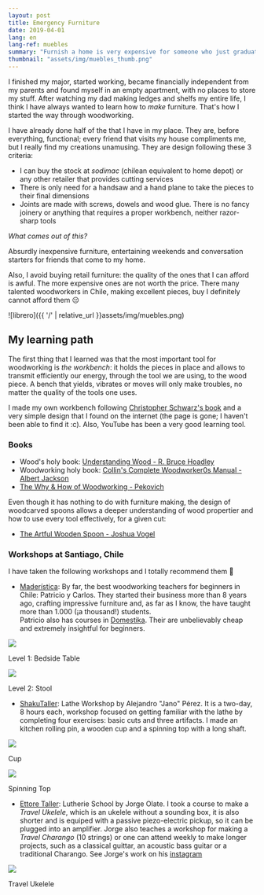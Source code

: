 ```yaml
---
layout: post
title: Emergency Furniture
date: 2019-04-01
lang: en
lang-ref: muebles
summary: "Furnish a home is very expensive for someone who just graduated"
thumbnail: "assets/img/muebles_thumb.png"
---
```

I finished my major, started working, became financially independent from my parents and found myself in an empty apartment, with no places to store my stuff. After watching my dad making ledges and shelfs my entire life, I think I have always wanted to learn how to *make* furniture. That's how I started the way through woodworking.

I have already done half of the that I have in my place. They are, before everything, functional; every friend that visits my house compliments me, but I really find my creations unamusing. They are design following these 3 criteria:
- I can buy the stock at *sodimac* (chilean equivalent to home depot) or any other retailer that provides cutting services
- There is only need for a handsaw and a hand plane to take the pieces to their final dimensions
- Joints are made with screws, dowels and wood glue. There is no fancy joinery or anything that requires a proper workbench, neither razor-sharp tools

*What comes out of this?*

Absurdly inexpensive furniture, entertaining weekends and conversation starters for friends that come to my home.

Also, I avoid buying retail furniture: the quality of the ones that I can afford is awful. The more expensive ones are not worth the price. There many talented woodworkers in Chile, making excellent pieces, buy I definitely cannot afford them :pensive:


![librero]({{ '/' | relative_url }}assets/img/muebles.png)


## My learning path
The first thing that I learned was that the most important tool for woodworking is *the workbench*: it holds the pieces in place and allows to transmit efficiently our energy, through the tool we are using, to the wood piece. A bench that yields, vibrates or moves will only make troubles, no matter the quality of the tools one uses.

I made my own workbench following [Christopher Schwarz's book](https://www.amazon.com/-/es/Christopher-Schwarz/dp/1440343128) and a very simple design that I found on the internet (the page is gone; I haven't been able to find it :c). Also, YouTube has been a very good learning tool.
### Books
- Wood's holy book: [Understanding Wood - R. Bruce Hoadley](https://www.amazon.es/Understanding-Wood-Craftsmans-Guide-Technology/dp/1561583588)
- Woodworking holy book: [Collin's Complete Woodworker0s Manual - Albert Jackson](https://www.amazon.com/Collins-Complete-Woodworkers-Manual-Jackson/dp/0007164424)
- [The Why & How of Woodworking - Pekovich](https://www.amazon.com/-/es/Michael-Pekovich/dp/1631869272)

Even though it has nothing to do with furniture making, the design of woodcarved spoons allows a deeper understanding of wood propertier and how to use every tool effectively, for a given cut:
- [The Artful Wooden Spoon - Joshua Vogel](https://www.amazon.com/-/es/Joshua-Vogel/dp/1452137722)

### Workshops at Santiago, Chile
I have taken the following workshops and I totally recommend them :100:

- [Maderística](https://www.maderistica.cl/): 
By far, the best woodworking teachers for beginners in Chile: Patricio y Carlos. They started their business more than 8 years ago, crafting impressive furniture and, as far as I know, the have taught more than 1.000 (¡a thousand!) students.<br>
Patricio also has courses in [Domestika](https://www.domestika.org/es/courses/557-carpinteria-profesional-para-principiantes). Their are unbelievably cheap and extremely insightful for beginners.

<section class="gallery">
    <div>
        <img src="{{ '/' | relative_url }}assets/img/maderistica1.png">
        <p class="caption">Level 1: Bedside Table</p>
    </div>
    <div>
        <img src="{{ '/' | relative_url }}assets/img/maderistica2.png">
        <p class="caption">Level 2: Stool</p>
    </div>
</section>

- [ShakuTaller](https://www.shakutaller.cl/): Lathe Workshop by Alejandro "Jano" Pérez. It is a two-day,  8 hours each, workshop focused on getting familiar with the lathe by completing four exercises: basic cuts and three artifacts. I made an kitchen rolling pin, a wooden cup and a spinning top with a long shaft.

<section class="gallery">
    <div>
        <img src="{{ '/' | relative_url }}assets/img/torno1.png">
        <p class="caption">Cup</p>
    </div>
    <div>
        <img src="{{ '/' | relative_url }}assets/img/torno2.png">
        <p class="caption">Spinning Top</p>
    </div>
</section>


- [Ettore Taller](https://www.ettoretaller.cl/): Lutherie School by Jorge Olate. I took a course to make a *Travel Ukelele*, which is an ukelele without a sounding box, it is also shorter and is equiped with a passive piezo-electric pickup, so it can be plugged into an amplifier. Jorge also teaches a workshop for making a *Travel Charango* (10 strings) or one can attend weekly to make longer projects, such as a classical guittar, an acoustic bass guitar or a traditional Charango. See Jorge's work on his [instagram](https://www.instagram.com/ettoretaller/)

<section class="gallery">
    <div>
        <img src="{{ '/' | relative_url }}assets/img/ukelele.png">
        <p class="caption">Travel Ukelele</p>
    </div>
</section>